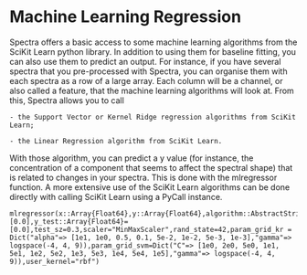 # Machine Learning Regression

Spectra offers a basic access to some machine learning algorithms from the SciKit Learn python library. In addition to using them for baseline fitting, you can also use them to predict an output. For instance, if you have several spectra that you pre-processed with Spectra, you can organise them with each spectra as a row of a large array. Each column will be a channel, or also called a feature, that the machine learning algorithms will look at. From this, Spectra allows you to call

 	- the Support Vector or Kernel Ridge regression algorithms from SciKit Learn;
	
	- the Linear Regression algorithm from SciKit Learn.
	
With those algorithm, you can predict a y value (for instance, the concentration of a component that seems to affect the spectral shape) that is related to changes in your spectra. This is done with the mlregressor function. A more extensive use of the SciKit Learn algorithms can be done directly with calling SciKit Learn using a PyCall instance.

```@docs
mlregressor(x::Array{Float64},y::Array{Float64},algorithm::AbstractString;X_test::Array{Float64}=[0.0],y_test::Array{Float64}=[0.0],test_sz=0.3,scaler="MinMaxScaler",rand_state=42,param_grid_kr = Dict("alpha"=> [1e1, 1e0, 0.5, 0.1, 5e-2, 1e-2, 5e-3, 1e-3],"gamma"=> logspace(-4, 4, 9)),param_grid_svm=Dict("C"=> [1e0, 2e0, 5e0, 1e1, 5e1, 1e2, 5e2, 1e3, 5e3, 1e4, 5e4, 1e5],"gamma"=> logspace(-4, 4, 9)),user_kernel="rbf")
```
